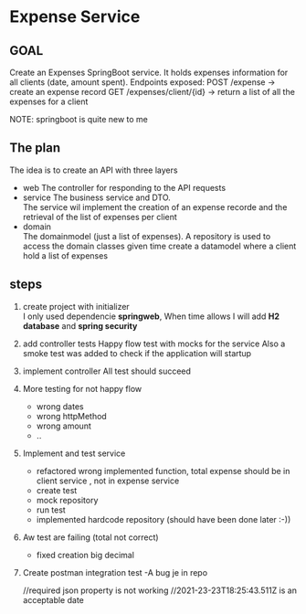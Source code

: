 # Expense Service

## GOAL
Create an Expenses SpringBoot service. It holds expenses information for all
clients (date, amount spent).
Endpoints exposed:
POST /expense → create an expense record
GET /expenses/client/{id} → return a list of all the expenses for a client

NOTE: springboot is quite new to me  

## The plan 
The idea is to create an API with three layers
- web
  The controller for responding to the API requests
- service
  The business service and DTO.  
  The service wil implement the creation of an expense recorde and the retrieval of the list of expenses per client
- domain  
  The domainmodel (just a list of expenses).
  A repository  is used to access the domain classes
  given time create a datamodel where a client hold a list of expenses

## steps

1. create project with initializer   
I only used dependencie **springweb**, When time allows I will add **H2 database** and **spring security**

2. add controller tests
Happy flow test with mocks for the service
Also a smoke test was added to check if the application will startup

3. implement controller
All test should succeed

4. More testing for not happy flow
    - wrong dates
    - wrong httpMethod
    - wrong amount
    - ..

5. Implement and test service 

    - refactored wrong implemented function, total expense should be in client service , not in expense service
    - create test
    - mock repository
    - run test
    - implemented hardcode repository (should have been done later :-))
    
6. Aw test are failing (total not correct) 
    - fixed creation big decimal

7. Create postman integration test
    -A bug je in repo
    

    //required json property is not working
    //2021-23-23T18:25:43.511Z is an acceptable date
   
